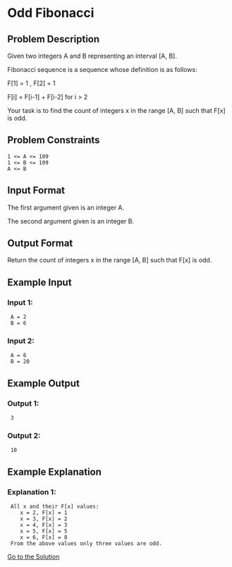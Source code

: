 # Odd Fibonacci

## Problem Description

Given two integers A and B representing an interval [A, B].

Fibonacci sequence is a sequence whose definition is as follows:

F[1] = 1 , F[2] = 1

F[i] = F[i-1] + F[i-2] for i > 2

Your task is to find the count of integers x in the range [A, B] such that F[x] is odd.

## Problem Constraints

```
1 <= A <= 109
1 <= B <= 109
A <= B
```

## Input Format

The first argument given is an integer A.

The second argument given is an integer B.

## Output Format

Return the count of integers x in the range [A, B] such that F[x] is odd.

## Example Input

### Input 1:

```
 A = 2
 B = 6
```

### Input 2:

```
 A = 6
 B = 20
```

## Example Output

### Output 1:

```
 3
```

### Output 2:

```
 10
```

## Example Explanation

### Explanation 1:

```
 All x and their F[x] values:
    x = 2, F[x] = 1
    x = 3, F[x] = 2
    x = 4, F[x] = 3
    x = 5, F[x] = 5
    x = 6, F[x] = 8
 From the above values only three values are odd.
```

[Go to the Solution](../solutions/4_odd_fibonacci.py)
